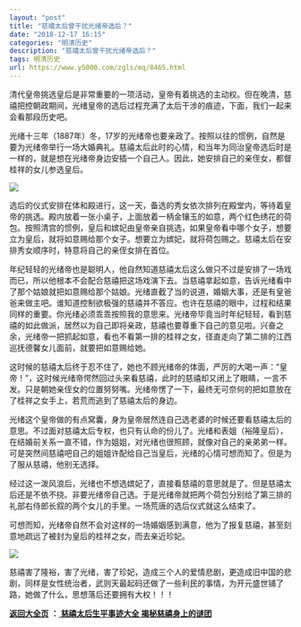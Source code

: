 ```yaml
---
layout: "post"
title: "慈禧太后曾干扰光绪帝选后？"
date: "2018-12-17 16:15"
categories: "明清历史"
description: "慈禧太后曾干扰光绪帝选后？"
tags: 明清历史
url: https://www.y5000.com/zgls/mq/8465.html
---
```






清代皇帝挑选皇后是非常重要的一项活动，皇帝有着挑选的主动权。但在晚清，慈禧把控朝政期间，光绪皇帝的选后过程充满了太后干涉的痕迹，下面，我们一起来会看那段历史吧。

光绪十三年（1887年）冬，17岁的光绪帝也要亲政了。按照以往的惯例，自然是要为光绪帝举行一场大婚典礼。慈禧太后此时的心情，和当年为同治皇帝选后时是一样的，就是想在光绪帝身边安插一个自己人。因此，她安排自己的亲侄女，都督桂祥的女儿参选皇后。

![](https://img.y5000.com/uploads/allimg/161227/15455Q5U-0.jpg)

选后的仪式安排在体和殿进行，这一天，备选的秀女依次排列在殿堂内，等待着皇帝的挑选。殿内放着一张小桌子，上面放着一柄金镶玉的如意，两个红色绣花的荷包。按照清宫的惯例，皇后和嫔妃由皇帝亲自挑选，如果皇帝看中哪个女子，想要立为皇后，就将如意赐给那个女子。想要立为嫔妃，就将荷包赐之。慈禧太后在安排秀女顺序时，特意将自己的亲侄女排在首位。

年纪轻轻的光绪帝也是聪明人，他自然知道慈禧太后这么做只不过是安排了一场戏而已，所以他根本不会配合慈禧把这场戏演下去。当慈禧拿起如意，告诉光绪看中了那个姑娘就把如意赐给那个姑娘。光绪直截了当的说道，婚姻大事，还是有皇爸爸来做主吧。谁知道控制欲极强的慈禧并不答应。也许在慈禧的眼中，过程和结果同样的重要。你光绪必须乖乖按照我的意思来。光绪帝毕竟当时年纪轻轻，看到慈禧的如此做派，居然以为自己即将亲政，慈禧也要尊重下自己的意见啦。兴奋之余，光绪帝一把抓起如意，看也不看第一排的桂祥之女，径直走向了第二排的江西巡抚德馨女儿面前，就要把如意赐给她。

这时候的慈禧太后终于忍不住了，她也不顾光绪帝的体面，严厉的大喝一声：“皇帝！”，这时候光绪帝愕然回过头来看慈禧，此时的慈禧却又闭上了眼睛，一言不发。只是朝她亲侄女的位置努努嘴。光绪帝愣了一下，最终无可奈何的把如意放在了桂祥之女手上，若荒而逃到了慈禧太后的身边。

光绪这个皇帝做的有点窝囊，身为皇帝居然连自己选老婆的时候还要看慈禧太后的意思。不过面对慈禧太后专权，也只有认命的份儿了。光绪和表姐（裕隆皇后），在结婚前关系一直不错，作为姐姐，对光绪也很照顾，就像对自己的亲弟弟一样。可是突然间慈禧吧自己的姐姐许配给自己当皇后，光绪的心情可想而知了。但是为了服从慈禧，他别无选择。

经过这一泼风浪后，光绪也不想选嫔妃了，直接看慈禧的意思就是了。但是慈禧太后还是不依不挠。非要光绪帝自己选。于是光绪帝就把两个荷包分别给了第三排的礼部右侍郎长叙的两个女儿的手里。一场荒唐的选后仪式就这么结束了。

可想而知，光绪帝自然不会对这样的一场婚姻感到满意，他为了报复慈禧，甚至刻意地疏远了被封为皇后的桂祥之女，而去亲近珍妃。

![](https://img.y5000.com/uploads/allimg/161227/15455U927-1.jpg)

慈禧害了隆裕，害了光绪，害了珍妃，造成三个人的爱情悲剧，更造成旧中国的悲剧，同样是女性统治者，武则天最起码还做了一些利民的事情，为开元盛世铺了路，她做了什么，思想落后还要拥有大权！！！

**[返回大全页](https://www.y5000.com/zgls/mq/17886.html)** **：**[ **慈禧太后生平事迹大全
揭秘慈禧身上的谜团**](https://www.y5000.com/zgls/mq/17886.html)
